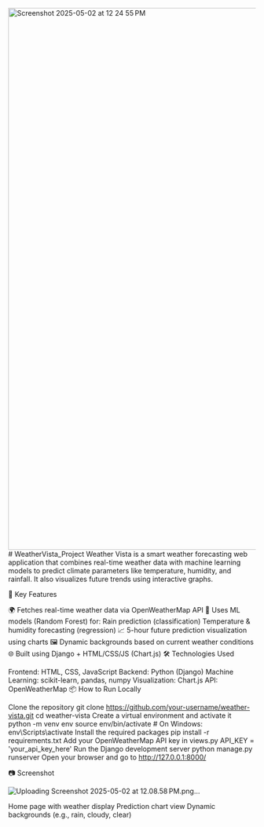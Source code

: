 <img width="1104" alt="Screenshot 2025-05-02 at 12 24 55 PM" src="https://github.com/user-attachments/assets/46932f88-1ae8-483d-8815-926df25faa32" /># WeatherVista_Project
Weather Vista is a smart weather forecasting web application that combines real-time weather data with machine learning models to predict climate parameters like temperature, humidity, and rainfall. It also visualizes future trends using interactive graphs.

📌 Key Features

🌍 Fetches real-time weather data via OpenWeatherMap API
🤖 Uses ML models (Random Forest) for:
Rain prediction (classification)
Temperature & humidity forecasting (regression)
📈 5-hour future prediction visualization using charts
🖼️ Dynamic backgrounds based on current weather conditions
🌐 Built using Django + HTML/CSS/JS (Chart.js)
🛠️ Technologies Used

Frontend: HTML, CSS, JavaScript
Backend: Python (Django)
Machine Learning: scikit-learn, pandas, numpy
Visualization: Chart.js
API: OpenWeatherMap
📦 How to Run Locally

Clone the repository
git clone https://github.com/your-username/weather-vista.git
cd weather-vista
Create a virtual environment and activate it
python -m venv env
source env/bin/activate  # On Windows: env\Scripts\activate
Install the required packages
pip install -r requirements.txt
Add your OpenWeatherMap API key in views.py
API_KEY = 'your_api_key_here'
Run the Django development server
python manage.py runserver
Open your browser and go to
http://127.0.0.1:8000/

📷 Screenshot

![Uploading Screenshot 2025-05-02 at 12.08.58 PM.png…]()


Home page with weather display
Prediction chart view
Dynamic backgrounds (e.g., rain, cloudy, clear)
